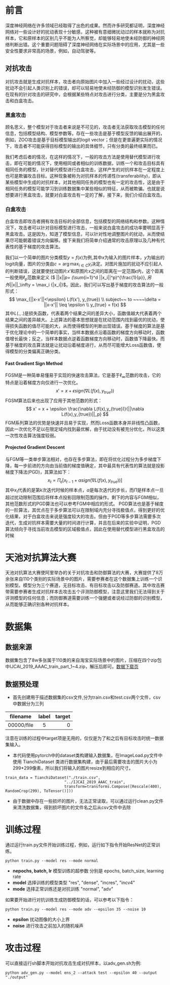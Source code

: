 # 前言

深度神经网络在许多领域已经取得了出色的成果。然而许多研究都证明，深度神经网络对一些设计好的扰动表现十分敏感，这种被有意细微扰动过的样本就称为对抗样本，它和原样本的区别几乎不能为人所察觉，却能够轻易地使未经防御的神经网络判断出错。这个重要问题阻碍了深度神经网络在实际场景中的应用，尤其是一些安全性要求非常高的场景，例如，自动驾驶等。

## 对抗攻击

对抗攻击就是生成对抗样本，攻击者向原始图片中加入一些经过设计的扰动，这些扰动不会引起人类识别上的错误，却可以轻易地使未经防御的模型识别发生错误。在现有的针对攻击的研究中，会根据某些特点对攻击进行分类，主要是分为黑盒攻击和白盒攻击。

### 黑盒攻击

顾名思义，整个模型对于攻击者来说是不可见的，攻击者无法获取攻击模型的任何信息，包括模型结构、模型参数等。存在一些攻击是基于模型反馈的输出展开的，例如，ZOO攻击是基于目标模型输出的logit vector；但是在更普遍更实际的情况下，攻击者不可能获得目标模型的输出的具体细节，只有分类的最终结果而已。

我们考虑后者的情况，在这样的情况下，一般的攻击方法是使用替代模型进行攻击，即在可能的情况下，使用相同或者相似的训练数据，训练一个和攻击目标具有相同任务的模型，针对替代模型进行白盒攻击，这样产生的对抗样本在一定程度上也可是欺骗攻击目标。这种现象被称为对抗样本的传递性(transferability)，即从某些模型中生成的对抗样本，对其他相同任务的模型也有一定的攻击性，这是由于相同任务的模型可能学习到训练数据集中某些相似的特征，从而被欺骗。也就是说想要进行黑盒攻击，就要对白盒攻击有一定的了解，接下来，我们介绍白盒攻击。

### 白盒攻击

白盒攻击即攻击者拥有攻击目标的全部信息，包括模型的网络结构和参数。这种情况下，攻击者可以针对目标模型进行攻击，一般来说白盒攻击的成功率要明显高于黑盒攻击。这是因为，知道了模型信息，可以针对性地调整图片的扰动，从而使结果尽可能朝着错误方向偏移。接下来我们将简单介绍通常的攻击原理以及几种有代表性的基于梯度的攻击算法。

我们以一个简单的图片分类模型$y = f(x)$为例,其中$x$为输入的图片样本，$y$为输出的logit向量，图片的分类由$c = \arg\max_{i\in C} y_i$决定。对图片施加的扰动不应引起人的判断错误，这就要使扰动图片$x'$和原图片$x$之间的距离在一定范围$\epsilon$内，这个距离一般使用$\ell_p$范数来定义 ($ ||x||_p= (\sum_{i=1}^d ||x_i||^p)^{\frac{1}{p}}$, 另外$||x||_\infty = \max_i \{|x_i|\}$。因此，我们可以写出基于梯度的攻击算法的一般形式：
$$
    \max_{||x-x'||<\epsilon} L(f(x'), y_{true}) \\
    subject~~ to ~~~~\delta = ||x-x'|| \leq \epsilon \\
    y_{true} = f(x) 
$$
其中$L(.,.)$是损失函数，代表着两个结果之间的差异大小，函数值越大代表着两个结果之间的差异越大。上述算法的基本思想就是在扰动范围内找到最优的扰动，使得损失函数的值尽可能的大，从而使得模型的判断出现错误。基于梯度的算法是基于优化理论中的一个简单的事实，当样本数据点沿着函数的梯度方向移动时，函数值增长最快；反之，当样本数据点逆着函数梯度方向移动时，函数值下降最快。而基于梯度的攻击算法就是让扰动沿着梯度进行，从而尽可能增大Loss函数值，使得模型的分类偏离正确分类。


#### Fast Gradient Sign Method
FGSM是一种简单易懂易于实现的快速攻击算法，它是基于$\ell_\infty$范数的攻击，它的特点是沿着梯度方向仅进行一次优化。
$$
    x' = x + \epsilon sign(\nabla L(f(x),y_{true}))
$$
FGSM算法后来也出现了应用于其他范数的形式：
$$
    x' = x + \epsilon \frac{\nabla L(f(x),y_{true})}{||\nabla L(f(x),y_{true})||_p}
$$
FGM系列算法的优势是快速并且易于实现，然而Loss函数本身并非线性凸函数，因此一次优化不足以在限定域内找到最优解，由于扰动没有被充分优化，所以这类一次性攻击算法强度较弱。 

#### Projected Gradient Descent
与FGM等一类单步算法相对，也存在多步算法，即在将优化过程分为多步梯度下降，每一步前进的方向由当前值的梯度值确定，其中最具有代表性的算法就是投影梯度下降法(PGD)，其算法如下：
$$
    x_{t} = \Pi_{\epsilon} [x_{t-1} + \alpha sign(\nabla L(f(x),y_{true})) ]
$$
其中$x_t$代表的是第$k$次迭代时候的样本点，$\alpha$是每次迭代的步长，而$\Pi$是样本点一旦超过扰动限制范围后将样本点投影回限制范围的操作。剩下的内容与FGM相似，其他范数形式的PGD算法也可以参考FGM中相应的形式。
PGD算法也是基于梯度的一阶算法，其优点在于多步算法可以在限制域内充分寻找极值点，得到更好的优化结果，对于白盒攻击来说是强度较大的攻击。但由于PGD等多步算法需要多次迭代，生成对抗样本需要大量的时间进行计算，并且在后来的实验中证明，PGD算法倾向于寻找当前攻击模型的区域极值点，因此在使用替代模型进行黑盒攻击的时候


# 天池对抗算法大赛


天池对抗算法大赛使阿里举办的关于对抗攻击和防御算法的大赛，大赛提供了8万余张来自110个类别的实际场景中的图片，需要参赛者在这个数据集上训练一个识别模型。模型分为三个赛道，无目标攻击、有目标攻击以及防御赛道。其中攻击赛带需要参赛者生成对抗样本去攻击五个评测防御模型，注意这里我们无法得到关于评测模型的任何信息；而防御赛道需要训练一个强健或者说经过防御的识别模型，从而能够正确识别各种对抗样本。

# 数据集

## 数据来源
数据集包含了8w多张属于110类的来自淘宝实际场景中的图片，压缩在四个zip包中IJCAI_2019_AAAC_train_part_1~4.zip，解压后即可。[数据下载页](https://tianchi.aliyun.com/competition/entrance/231701/information)

## 数据预处理

- 首先创建用于描述数据集的csv文件,分为train.csv和test.csv两个文件，csv中数据分为三列

filename | label | target 
--|:--:|--:
00000/file | 5 |0

注意在训练的过程中target项是无用的，仅仅是为了和之后有目标攻击时统一数据集输入。

- 本代码使用pytorch中的dataset类构建输入数据集，在ImageLoad.py文件中使用 TianchiDataset 类进行数据集构建，由于最后需要攻击的图片大小为299*299像素，所以我们将输入的图片resize到相应的尺寸。

```
train_data = TianchiDataset("./train.csv",
                          "../IJCAI_2019_AAAC_train",
                          transform=transforms.Compose([Rescale(400), RandomCrop(299), ToTensor()]))
```

- 由于数据中存在一些损坏的图片，无法正常读取，可以通过运行clean.py文件来清洗数据集，得到损坏图片的文件名之后从csv文件中去除


# 训练过程

通过运行train.py文件开始训练过程，例如，运行如下指令开始ResNet的正常训练。
```
python train.py --model res --mode normal
```

- **nepochs, batch, lr** 模型训练的超参数 分别是 epochs, batch_size, learning rate
- **model** 选择训练的模型类型 "res", "dense", "incres", "incv4"
- **mode**  选择正常训练还是对抗训练 "normal", "adv"

如果要开始进行对抗训练生成防御模型的话，可以参考以下指令：
```
python train.py --model res --mode adv --epsilon 35 --noise 10 
```
- **epsilon** 扰动图像的大小上界
- **noise**   进行攻击之前加入的随机噪声

# 攻击过程

可以直接运行sh脚本开始对抗攻击生成对抗样本，以adv_gen.sh为例:
```
python adv_gen.py --model ens_2 --attack test --epsilon 40 --output "./output"
```